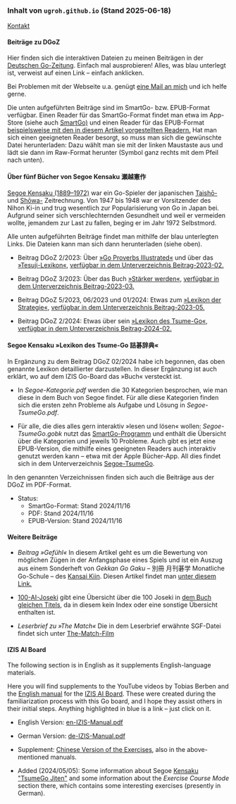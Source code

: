 ### Inhalt von `ugroh.github.io` (Stand 2025-06-18)

[Kontakt](mailto:ugroh@mac.com) 
                                                       
#### Beiträge zu DGoZ 

Hier finden sich die interaktiven Dateien zu meinen Beiträgen in der [Deutschen Go-Zeitung](https://www.dgob.de/info-und-service/deutsche-go-zeitung/). Einfach mal ausprobieren! Alles, was blau unterlegt ist, verweist auf einen Link – einfach anklicken.

Bei Problemen mit der Webseite u.a. genügt [eine Mail an mich](mailto:ugroh@mac.com) und ich helfe gerne.

Die unten aufgeführten Beiträge sind im SmartGo- bzw. EPUB-Format verfügbar. Einen Reader für das SmartGo-Format findet man etwa im App-Store (siehe auch [SmartGo)](https://smartgo.com) und einen Reader für das EPUB-Format [beispielsweise mit den in diesem Artikel vorgestellten Readern.](https://www.chip.de/news/E-Book-Tools-fuer-Windows-10-Das-sind-die-Top-3_182511780.html) Hat man sich einen geeigneten Reader besorgt, so muss man  sich die gewünschte Datei herunterladen: Dazu wählt man sie mit der linken Maustaste aus und lädt sie dann im Raw-Format herunter (Symbol ganz rechts mit dem Pfeil nach unten).

#### Über fünf Bücher von Segoe Kensaku 瀬越憲作

[Segoe Kensaku (1889–1972)](https://senseis.xmp.net/?Segoe) war ein Go-Spieler der japanischen [Taishō-](https://de.wikipedia.org/wiki/Taish%C5%8D-Zeit) und [Shōwa-](https://de.wikipedia.org/wiki/Sh%C5%8Dwa-Zeit) Zeitrechnung. Von 1947 bis 1948 war er Vorsitzender des Nihon Ki-in und trug wesentlich zur Popularisierung von Go in Japan bei. Aufgrund seiner sich verschlechternden Gesundheit und weil er vermeiden wollte, jemandem zur Last zu fallen, beging er im Jahr 1972 Selbstmord.

Alle unten aufgeführten Beiträge findet man mithilfe der blau unterlegten Links. Die Dateien kann man sich dann herunterladen (siehe oben). 

* Beitrag DGoZ 2/2023: Über [»Go Proverbs Illustrated«](https://senseis.xmp.net/?GoProverbsIllustrated) und über das [»Tesuji-Lexikon«](https://senseis.xmp.net/?SegoeTesujiDictionary),  [verfügbar in dem Unterverzeichnis Beitrag-2023-02.](https://github.com/ugroh/ugroh.github.io/tree/main/Beitrag-2023-02)

* Beitrag DGoZ 3/2023: Über das Buch [»Stärker werden«](https://senseis.xmp.net/?TheBookToIncreaseYourFightingStrengthAtGo),  [verfügbar in dem Unterverzeichnis Beitrag-2023-03.](https://github.com/ugroh/ugroh.github.io/tree/main/Beitrag-2023-03)

* Beitrag DGoZ 5/2023, 06/2023 und 01/2024: Etwas zum [»Lexikon der Strategie«](https://www.amazon.co.jp/作戦辞典-瀬越-憲作/dp/4416686013), [verfügbar in dem Unterverzeichnis Beitrag-2023-05.](https://github.com/ugroh/ugroh.github.io/tree/main/Beitrag-2023-05)

* Beitrag DGoZ 2/2024: Etwas über sein [»Lexikon des Tsume-Go«](https://senseis.xmp.net/?SegoeTsumegoDictionary), [verfügbar in dem Unterverzeichnis Beitrag-2024-02.](https://github.com/ugroh/ugroh.github.io/tree/main/Beitrag-2024-02)

#### Segoe Kensaku »Lexikon des Tsume-Go 詰碁辞典«

In Ergänzung zu dem Beitrag DGoZ 02/2024 habe ich begonnen, das oben genannte Lexikon detaillierter darzustellen. In dieser Ergänzung ist auch erklärt, wo auf dem IZIS Go-Board das »Buch« versteckt ist. 

* In  *Segoe-Kategorie.pdf* werden die 30 Kategorien besprochen, wie man diese in dem Buch von Segoe findet. Für alle diese Kategorien finden sich die ersten zehn Probleme als Aufgabe und Lösung in *Segoe-TsumeGo.pdf*. 

* Für alle, die dies alles gern interaktiv »lesen und lösen« wollen: *Segoe-TsumeGo.gobk* nutzt das [SmartGo-Programm](https://smartgo.com) und enthält die Übersicht über die Kategorien und jeweils 10 Probleme. Auch gibt es jetzt eine EPUB-Version, die mithilfe eines geeigneten Readers auch interaktiv genutzt werden kann – etwa mit der Apple Bücher-App. All dies findet sich in dem Unterverzeichnis [Segoe-TsumeGo](https://github.com/ugroh/ugroh.github.io/tree/main/Segoe-TsumeGo).

In den genannten Verzeichnissen finden sich auch die Beiträge aus der DGoZ im PDF-Format.

* Status:
	* SmartGo-Format: Stand 2024/11/16
	* PDF: Stand 2024/11/16
	* EPUB-Version: Stand 2024/11/16

#### Weitere Beiträge  

* *Beitrag »Gefühl«* In diesem Artikel geht es um die Bewertung von möglichen Zügen in der Anfangsphase eines Spiels und ist ein Auszug aus einem Sonderheft von *Gekkan Go Gaku* – 別冊 月刊碁学 Monatliche Go-Schule – des [Kansai Kiin](https://senseis.xmp.net/?KansaiKiIn). Diesen Artikel findet man [unter diesem Link.](https://github.com/ugroh/ugroh.github.io/tree/main/Beitrag-Gefuehl)

* [100-AI-Joseki](https://github.com/ugroh/ugroh.github.io/tree/main/100-AI-Joseki) gibt eine Übersicht über die 100 Joseki in [dem Buch gleichen Titels](https://www.go-spiele.de/de/100-ai-joseki.html), da in diesem kein Index oder eine sonstige Übersicht enthalten ist.

* *Leserbrief zu »The Match«* Die in dem Leserbrief erwähnte SGF-Datei findet sich unter [The-Match-Film](https://github.com/ugroh/ugroh.github.io/tree/main/The-Match-Film)

#### IZIS AI Board 

The following section is in English as it supplements English-language materials. 

Here you will find supplements to the YouTube videos by Tobias Berben and the [English manual](http://121.41.64.145:8089/book/English%20Manual%20%20V2.pdf) for the [IZIS AI Board](https://eurogojournal.com/blog/ai-go-board/). These were created during the familiarization process with this Go board, and I hope they assist others in their initial steps. Anything highlighted in blue is a link – just click on it.


* English Version: [en-IZIS-Manual.pdf](https://ugroh.github.io/IZIS/en-IZIS-Manual.pdf)  

* German Version: [de-IZIS-Manual.pdf](https://ugroh.github.io/IZIS/de-IZIS-Manual.pdf) 

* Supplement: [Chinese Version of the Exercises](https://ugroh.github.io/IZIS/en-06-Exercise-cn.pdf), also in the above-mentioned manuals.

* Added (2024/05/05): Some information about Segoe [Kensaku "TsumeGo Jiten"](https://github.com/ugroh/ugroh.github.io/tree/main/Segoe-TsumeGo) and some information about the *Exercise Course Mode* section there, which contains some interesting exercises (presently in German).



